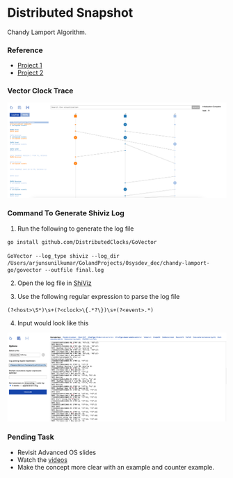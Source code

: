 # Distributed Snapshot

Chandy Lamport Algorithm.

### Reference
- [Project 1](https://github.com/FreddyMartinez/chandy-lamport-go)
- [Project 2](https://github.com/mariuscrsn/GlobalStateSnapshot)

### Vector Clock Trace

![Vector Clock Trace](misc/shiviz.png)

### Command To Generate Shiviz Log

1. Run the following to generate the log file
```shell
go install github.com/DistributedClocks/GoVector

GoVector --log_type shiviz --log_dir /Users/arjunsunilkumar/GolandProjects/0sysdev_dec/chandy-lamport-go/govector --outfile final.log
```

2. Open the log file in [ShiViz](https://bestchai.bitbucket.io/shiviz/)

3. Use the following regular expression to parse the log file
```shell
(?<host>\S*)\s+(?<clock>\{.*?\})\s+(?<event>.*)
```

4. Input would look like this

![Shiviz Input](misc/shiviz2.png)

### Pending Task
- Revisit Advanced OS slides
- Watch the [videos](https://www.youtube.com/watch?v=x1BCZ351dJk&list=PLJlBfw5j7ib80iSF9-BxhHqTXIQQFSXdw)
- Make the concept more clear with an example and counter example.